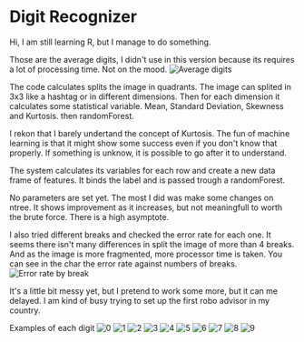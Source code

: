 # Digit Recognizer

Hi, I am still learning R, but I manage to do something.

Those are the average digits, I didn't use in this version because its requires a lot of processing time. Not on the mood.
![Average digits](img/average_digits.png)

The code calculates splits the image in quadrants. The image can splited in 3x3 like a hashtag or in different dimensions. Then for each dimension it calculates some statistical variable. Mean, Standard Deviation, Skewness and Kurtosis. then randomForest.

I rekon that I barely undertand the concept of Kurtosis. The fun of machine learning is that it might show some success even if you don't know that properly. If something is unknow, it is possible to go after it to understand.

The system calculates its variables for each row and create a new data frame of features. It binds the label and is passed trough a randomForest.

No parameters are set yet. The most I did was make some changes on ntree. It shows improvement as it increases, but not meaningfull to worth the brute force. There is a high asymptote.

I also tried different breaks and checked the error rate for each one. It seems there isn't many differences in split the image of more than 4 breaks. And as the image is more fragmented, more processor time is taken. You can see in the char the error rate against numbers of breaks.
![Error rate by break](img/error_by_breaks.png)

It's a little bit messy yet, but I pretend to work some more, but it can me delayed. I am kind of busy trying to set up the first robo advisor in my country.

Examples of each digit
![0](img/0.png)
![1](img/1.png)
![2](img/2.png)
![3](img/3.png)
![4](img/4.png)
![5](img/5.png)
![6](img/6.png)
![7](img/7.png)
![8](img/8.png)
![9](img/9.png)